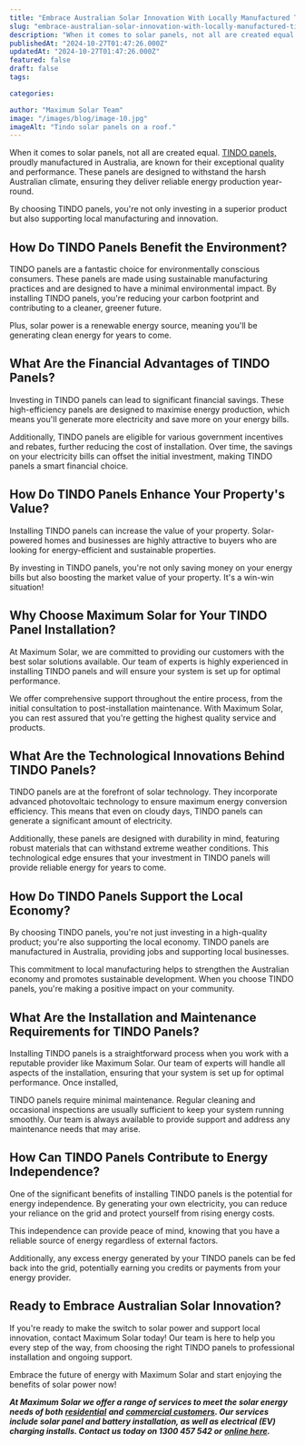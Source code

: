```yaml
---
title: "Embrace Australian Solar Innovation With Locally Manufactured TINDO Panels"
slug: "embrace-australian-solar-innovation-with-locally-manufactured-tindo-panels"
description: "When it comes to solar panels, not all are created equal. TINDO panels, proudly manufactured in Australia, are known for their exceptional quality and performance."
publishedAt: "2024-10-27T01:47:26.000Z"
updatedAt: "2024-10-27T01:47:26.000Z"
featured: false
draft: false
tags:

categories:

author: "Maximum Solar Team"
image: "/images/blog/image-10.jpg"
imageAlt: "Tindo solar panels on a roof."
---
```


When it comes to solar panels, not all are created equal. [TINDO panels,](https://tindosolar.com.au/our-product/tindo-panels/) proudly manufactured in Australia, are known for their exceptional quality and performance. These panels are designed to withstand the harsh Australian climate, ensuring they deliver reliable energy production year-round. 

By choosing TINDO panels, you're not only investing in a superior product but also supporting local manufacturing and innovation.

## How Do TINDO Panels Benefit the Environment?

TINDO panels are a fantastic choice for environmentally conscious consumers. These panels are made using sustainable manufacturing practices and are designed to have a minimal environmental impact. By installing TINDO panels, you're reducing your carbon footprint and contributing to a cleaner, greener future. 

Plus, solar power is a renewable energy source, meaning you'll be generating clean energy for years to come.



## What Are the Financial Advantages of TINDO Panels?

Investing in TINDO panels can lead to significant financial savings. These high-efficiency panels are designed to maximise energy production, which means you'll generate more electricity and save more on your energy bills. 

Additionally, TINDO panels are eligible for various government incentives and rebates, further reducing the cost of installation. Over time, the savings on your electricity bills can offset the initial investment, making TINDO panels a smart financial choice.

## How Do TINDO Panels Enhance Your Property's Value?

Installing TINDO panels can increase the value of your property. Solar-powered homes and businesses are highly attractive to buyers who are looking for energy-efficient and sustainable properties. 

By investing in TINDO panels, you're not only saving money on your energy bills but also boosting the market value of your property. It's a win-win situation!

## Why Choose Maximum Solar for Your TINDO Panel Installation?

At Maximum Solar, we are committed to providing our customers with the best solar solutions available. Our team of experts is highly experienced in installing TINDO panels and will ensure your system is set up for optimal performance.

We offer comprehensive support throughout the entire process, from the initial consultation to post-installation maintenance. With Maximum Solar, you can rest assured that you're getting the highest quality service and products.

## What Are the Technological Innovations Behind TINDO Panels?

TINDO panels are at the forefront of solar technology. They incorporate advanced photovoltaic technology to ensure maximum energy conversion efficiency. This means that even on cloudy days, TINDO panels can generate a significant amount of electricity. 

Additionally, these panels are designed with durability in mind, featuring robust materials that can withstand extreme weather conditions. This technological edge ensures that your investment in TINDO panels will provide reliable energy for years to come.

## How Do TINDO Panels Support the Local Economy?

By choosing TINDO panels, you're not just investing in a high-quality product; you're also supporting the local economy. TINDO panels are manufactured in Australia, providing jobs and supporting local businesses. 

This commitment to local manufacturing helps to strengthen the Australian economy and promotes sustainable development. When you choose TINDO panels, you're making a positive impact on your community.

## What Are the Installation and Maintenance Requirements for TINDO Panels?

Installing TINDO panels is a straightforward process when you work with a reputable provider like Maximum Solar. Our team of experts will handle all aspects of the installation, ensuring that your system is set up for optimal performance. Once installed, 

TINDO panels require minimal maintenance. Regular cleaning and occasional inspections are usually sufficient to keep your system running smoothly. Our team is always available to provide support and address any maintenance needs that may arise.

## How Can TINDO Panels Contribute to Energy Independence?

One of the significant benefits of installing TINDO panels is the potential for energy independence. By generating your own electricity, you can reduce your reliance on the grid and protect yourself from rising energy costs. 

This independence can provide peace of mind, knowing that you have a reliable source of energy regardless of external factors. 

Additionally, any excess energy generated by your TINDO panels can be fed back into the grid, potentially earning you credits or payments from your energy provider.

## Ready to Embrace Australian Solar Innovation?

If you're ready to make the switch to solar power and support local innovation, contact Maximum Solar today! Our team is here to help you every step of the way, from choosing the right TINDO panels to professional installation and ongoing support.


Embrace the future of energy with Maximum Solar and start enjoying the benefits of solar power now!


**_At Maximum Solar we offer a range of services to meet the solar energy needs of both_** [**_residential_**](https://www.maximumsolar.com.au/residential-solar) **_and_** [**_commercial customers_**](https://www.maximumsolar.com.au/commercial-solar)**_. Our services include solar panel and battery installation, as well as electrical (EV) charging installs. Contact us today on 1300 457 542 or_** [**_online here_**](https://www.maximumsolar.com.au/contact)**_._**
